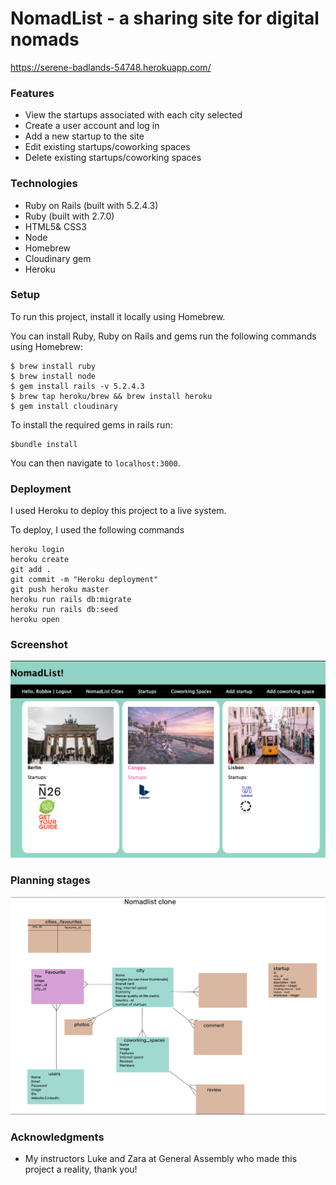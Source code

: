 # NomadList - a sharing site for digital nomads

https://serene-badlands-54748.herokuapp.com/

### Features
- View the startups associated with each city selected
- Create a user account and log in
- Add a new startup to the site
- Edit existing startups/coworking spaces
- Delete existing startups/coworking spaces

### Technologies

- Ruby on Rails (built with 5.2.4.3)
- Ruby (built with 2.7.0)
- HTML5& CSS3
- Node
- Homebrew
- Cloudinary gem
- Heroku

### Setup

To run this project, install it locally using Homebrew.

You can install Ruby, Ruby on Rails and gems run the following commands using Homebrew: 

```
$ brew install ruby
$ brew install node
$ gem install rails -v 5.2.4.3
$ brew tap heroku/brew && brew install heroku
$ gem install cloudinary
```

To install the required gems in rails run: 
```
$bundle install
```

You can then navigate to `localhost:3000`. 

### Deployment

I used Heroku to deploy this project to a live system. 

To deploy, I used the following commands
```
heroku login
heroku create
git add .
git commit -m "Heroku deployment"
git push heroku master
heroku run rails db:migrate
heroku run rails db:seed
heroku open
```

### Screenshot

![image](app/assets/images/Screenshot.png)

### Planning stages

![image](app/assets/images/Wireframe.png)

### Acknowledgments

* My instructors Luke and Zara at General Assembly who made this project a reality, thank you!
